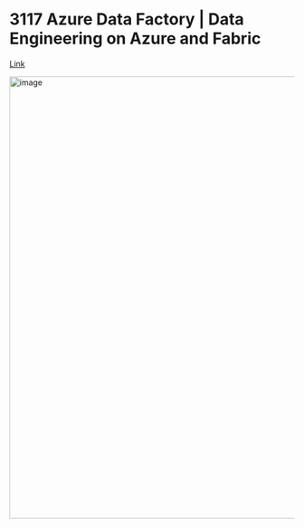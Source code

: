 # 3117 Azure Data Factory | Data Engineering on Azure and Fabric

[Link](https://www.udemy.com/course/build-data-engineering-pipelines-with-azure-data-factory)

<img width="1251" height="781" alt="image" src="https://github.com/user-attachments/assets/83da7998-02d2-4149-b8d2-b9ef9863f639" />
